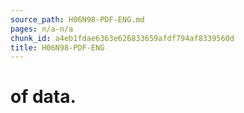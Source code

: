 ```yaml
---
source_path: H06N98-PDF-ENG.md
pages: n/a-n/a
chunk_id: a4eb1fdae6363e626833659afdf794af8339560d
title: H06N98-PDF-ENG
---
```

# of data.
